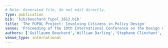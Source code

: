 ```yaml
---
# Note: Generated file, do not edit directly.
type: publication
bib: 'bib/bouchard_fupol_2012.bib'
title: 'The FUPOL Project: Involving Citizens in Policy Design'
venue: 'Proceeding of the 10th International Conference on the Design of Cooperative Systems from research to practice'
authors: ['Guillaume Bouchard','William Darling','Stephane Clinchant','Arturo Mondragon','Cedric Archambeau']
venue_type: international
---
```

